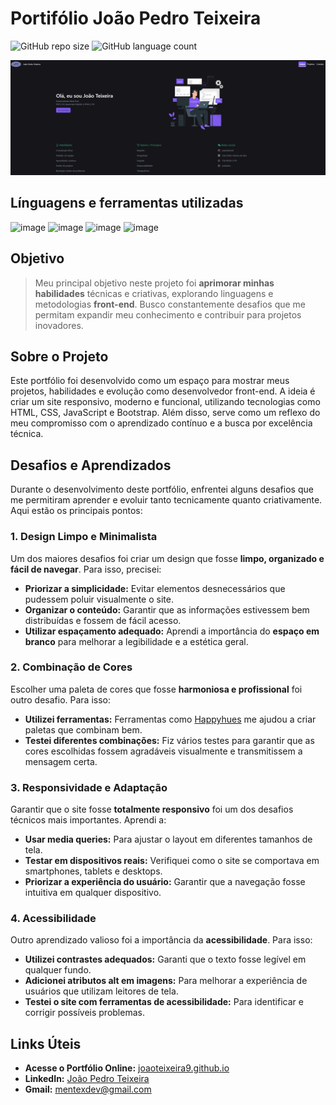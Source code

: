 # Portifólio João Pedro Teixeira

![GitHub repo size](https://img.shields.io/github/repo-size/joaoteixeira9/joaoteixeira9.io?style=for-the-badge)
![GitHub language count](https://img.shields.io/github/languages/count/joaoteixeira9/joaoteixeira9.io?style=for-the-badge)

<img src="img/pagina-principal.jpg" alt="Imagem da página principal.">

## Línguagens e ferramentas utilizadas

![image](https://img.shields.io/badge/HTML5-E34F26?style=for-the-badge&logo=html5&logoColor=white)
![image](https://img.shields.io/badge/CSS3-1572B6?style=for-the-badge&logo=css3&logoColor=white)
![image](https://img.shields.io/badge/Bootstrap-563D7C?style=for-the-badge&logo=bootstrap&logoColor=white)
![image](https://img.shields.io/badge/JavaScript-FFD700?style=for-the-badge&logo=javascript&logoColor=black)

## Objetivo

> Meu principal objetivo neste projeto foi **aprimorar minhas habilidades** técnicas e criativas, explorando linguagens e metodologias **front-end**. Busco constantemente desafios que me permitam expandir meu conhecimento e contribuir para projetos inovadores.

## Sobre o Projeto

Este portfólio foi desenvolvido como um espaço para mostrar meus projetos, habilidades e evolução como desenvolvedor front-end. A ideia é criar um site responsivo, moderno e funcional, utilizando tecnologias como HTML, CSS, JavaScript e Bootstrap. Além disso, serve como um reflexo do meu compromisso com o aprendizado contínuo e a busca por excelência técnica.

## Desafios e Aprendizados

Durante o desenvolvimento deste portfólio, enfrentei alguns desafios que me permitiram aprender e evoluir tanto tecnicamente quanto criativamente. Aqui estão os principais pontos:

### 1. **Design Limpo e Minimalista**
Um dos maiores desafios foi criar um design que fosse **limpo, organizado e fácil de navegar**. Para isso, precisei:
- **Priorizar a simplicidade:** Evitar elementos desnecessários que pudessem poluir visualmente o site.
- **Organizar o conteúdo:** Garantir que as informações estivessem bem distribuídas e fossem de fácil acesso.
- **Utilizar espaçamento adequado:** Aprendi a importância do **espaço em branco** para melhorar a legibilidade e a estética geral.

### 2. **Combinação de Cores**
Escolher uma paleta de cores que fosse **harmoniosa e profissional** foi outro desafio. Para isso:
- **Utilizei ferramentas:** Ferramentas como [Happyhues](https://www.happyhues.co/palettes/4) me ajudou a criar paletas que combinam bem.
- **Testei diferentes combinações:** Fiz vários testes para garantir que as cores escolhidas fossem agradáveis visualmente e transmitissem a mensagem certa.

### 3. **Responsividade e Adaptação**
Garantir que o site fosse **totalmente responsivo** foi um dos desafios técnicos mais importantes. Aprendi a:
- **Usar media queries:** Para ajustar o layout em diferentes tamanhos de tela.
- **Testar em dispositivos reais:** Verifiquei como o site se comportava em smartphones, tablets e desktops.
- **Priorizar a experiência do usuário:** Garantir que a navegação fosse intuitiva em qualquer dispositivo.

### 4. **Acessibilidade**
Outro aprendizado valioso foi a importância da **acessibilidade**. Para isso:
- **Utilizei contrastes adequados:** Garanti que o texto fosse legível em qualquer fundo.
- **Adicionei atributos alt em imagens:** Para melhorar a experiência de usuários que utilizam leitores de tela.
- **Testei o site com ferramentas de acessibilidade:** Para identificar e corrigir possíveis problemas.

## Links Úteis

- **Acesse o Portfólio Online:** [joaoteixeira9.github.io](https://joaoteixeira9.github.io/joaoteixeira9.io/)
- **LinkedIn:** [João Pedro Teixeira](https://www.linkedin.com/in/joaopedroteixeirain/)
- **Gmail:** [mentexdev@gmail.com](mailto:mentexdev@gmail.com)